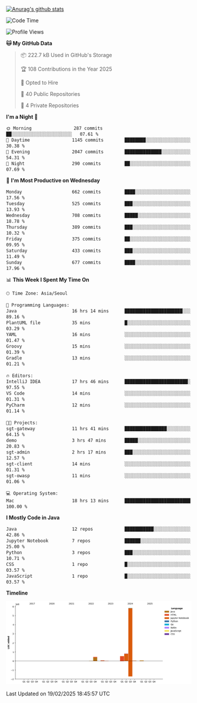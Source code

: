 [![Anurag's github stats](https://github-readme-stats.vercel.app/api?username=hajubal)](https://github.com/anuraghazra/github-readme-stats)

<!--START_SECTION:waka-->
![Code Time](http://img.shields.io/badge/Code%20Time-207%20hrs%2032%20mins-blue)

![Profile Views](http://img.shields.io/badge/Profile%20Views-0-blue)

**🐱 My GitHub Data** 

> 📦 222.7 kB Used in GitHub's Storage 
 > 
> 🏆 108 Contributions in the Year 2025
 > 
> 💼 Opted to Hire
 > 
> 📜 40 Public Repositories 
 > 
> 🔑 4 Private Repositories 
 > 
**I'm a Night 🦉** 

```text
🌞 Morning                287 commits         ██░░░░░░░░░░░░░░░░░░░░░░░   07.61 % 
🌆 Daytime                1145 commits        ████████░░░░░░░░░░░░░░░░░   30.38 % 
🌃 Evening                2047 commits        ██████████████░░░░░░░░░░░   54.31 % 
🌙 Night                  290 commits         ██░░░░░░░░░░░░░░░░░░░░░░░   07.69 % 
```
📅 **I'm Most Productive on Wednesday** 

```text
Monday                   662 commits         ████░░░░░░░░░░░░░░░░░░░░░   17.56 % 
Tuesday                  525 commits         ███░░░░░░░░░░░░░░░░░░░░░░   13.93 % 
Wednesday                708 commits         █████░░░░░░░░░░░░░░░░░░░░   18.78 % 
Thursday                 389 commits         ███░░░░░░░░░░░░░░░░░░░░░░   10.32 % 
Friday                   375 commits         ██░░░░░░░░░░░░░░░░░░░░░░░   09.95 % 
Saturday                 433 commits         ███░░░░░░░░░░░░░░░░░░░░░░   11.49 % 
Sunday                   677 commits         ████░░░░░░░░░░░░░░░░░░░░░   17.96 % 
```


📊 **This Week I Spent My Time On** 

```text
🕑︎ Time Zone: Asia/Seoul

💬 Programming Languages: 
Java                     16 hrs 14 mins      ██████████████████████░░░   89.16 % 
PlantUML file            35 mins             █░░░░░░░░░░░░░░░░░░░░░░░░   03.29 % 
YAML                     16 mins             ░░░░░░░░░░░░░░░░░░░░░░░░░   01.47 % 
Groovy                   15 mins             ░░░░░░░░░░░░░░░░░░░░░░░░░   01.39 % 
Gradle                   13 mins             ░░░░░░░░░░░░░░░░░░░░░░░░░   01.21 % 

🔥 Editors: 
IntelliJ IDEA            17 hrs 46 mins      ████████████████████████░   97.55 % 
VS Code                  14 mins             ░░░░░░░░░░░░░░░░░░░░░░░░░   01.31 % 
PyCharm                  12 mins             ░░░░░░░░░░░░░░░░░░░░░░░░░   01.14 % 

🐱‍💻 Projects: 
sgt-gateway              11 hrs 41 mins      ████████████████░░░░░░░░░   64.15 % 
demo                     3 hrs 47 mins       █████░░░░░░░░░░░░░░░░░░░░   20.83 % 
sgt-admin                2 hrs 17 mins       ███░░░░░░░░░░░░░░░░░░░░░░   12.57 % 
sgt-client               14 mins             ░░░░░░░░░░░░░░░░░░░░░░░░░   01.31 % 
sgt-owasp                11 mins             ░░░░░░░░░░░░░░░░░░░░░░░░░   01.06 % 

💻 Operating System: 
Mac                      18 hrs 13 mins      █████████████████████████   100.00 % 
```

**I Mostly Code in Java** 

```text
Java                     12 repos            ███████████░░░░░░░░░░░░░░   42.86 % 
Jupyter Notebook         7 repos             ██████░░░░░░░░░░░░░░░░░░░   25.00 % 
Python                   3 repos             ███░░░░░░░░░░░░░░░░░░░░░░   10.71 % 
CSS                      1 repo              █░░░░░░░░░░░░░░░░░░░░░░░░   03.57 % 
JavaScript               1 repo              █░░░░░░░░░░░░░░░░░░░░░░░░   03.57 % 
```



**Timeline**

![Lines of Code chart](https://raw.githubusercontent.com/hajubal/hajubal/main/assets/bar_graph.png)


 Last Updated on 19/02/2025 18:45:57 UTC
<!--END_SECTION:waka-->